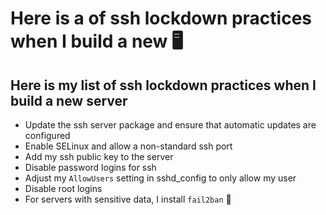# Here is a of ssh lockdown practices when I build a new 🖥️

## Here is my list of ssh lockdown practices when I build a new server

- Update the ssh server package and ensure that automatic updates are configured
- Enable SELinux and allow a non-standard ssh port
- Add my ssh public key to the server
- Disable password logins for ssh
- Adjust my `AllowUsers` setting in sshd_config to only allow my user
- Disable root logins
- For servers with sensitive data, I install `fail2ban` 🚫
